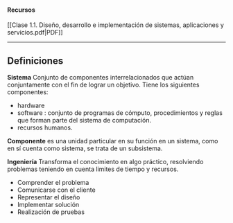 #### Recursos
[[Clase 1.1. Diseño, desarrollo e implementación de sistemas, aplicaciones y servicios.pdf|PDF]]
****
## Definiciones
**Sistema** Conjunto de componentes interrelacionados que actúan conjuntamente con el fin de lograr un objetivo. Tiene los siguientes componentes:
+ hardware
+ software : conjunto de programas de cómputo, procedimientos y reglas que forman parte del sistema de computación.
+ recursos humanos.

**Componente** es una unidad particular en su función en un sistema, como en sí cuenta como sistema, se trata de un subsistema.

**Ingeniería** Transforma el conocimiento en algo práctico, resolviendo problemas teniendo en cuenta limites de tiempo y recursos.
+ Comprender el problema
+ Comunicarse con el cliente
+ Representar el diseño
+ Implementar solución
+ Realización de pruebas



